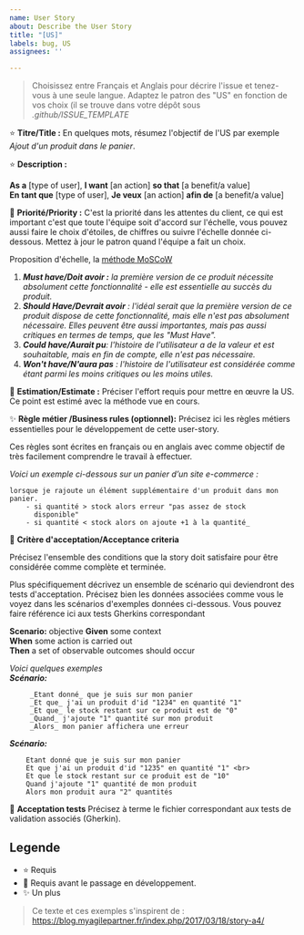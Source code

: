 ```yaml
---
name: User Story
about: Describe the User Story
title: "[US]"
labels: bug, US
assignees: ''

---
```


>Choisissez entre Français et Anglais pour décrire l'issue et tenez-vous à une seule langue. 
>Adaptez le patron des "US" en fonction de vos choix (il se trouve dans votre dépôt sous _.github/ISSUE_TEMPLATE_

:star: **Titre/Title :** En quelques mots, résumez l'objectif de l'US par exemple _Ajout d'un produit dans le panier_.

:star: **Description :**

**As a** [type of user], **I want** [an action] **so that** [a benefit/a value]<br>
**En tant que** [type of user], **Je veux** [an action] **afin de** [a benefit/a value]


:star2: **Priorité/Priority :** C'est la priorité dans les attentes du client, ce qui est important c'est que toute l'équipe soit d'accord sur l'échelle, vous pouvez aussi faire le choix d'étoiles, de chiffres ou suivre l'échelle donnée ci-dessous. Mettez à jour le patron quand l'équipe a fait un choix.

Proposition d'échelle, la [méthode MoSCoW](https://paper-leaf.com/insights/prioritize-user-stories/)
  1. _**Must have/Doit avoir :** la première version de ce produit nécessite absolument cette fonctionnalité - elle est essentielle au succès du produit._
  2. _**Should Have/Devrait avoir** : l'idéal serait que la première version de ce produit dispose de cette fonctionnalité, mais elle n'est pas absolument nécessaire. Elles peuvent être aussi importantes, mais pas aussi critiques en termes de temps, que les "Must Have"._
  3. _**Could have/Aurait pu**: l'histoire de l'utilisateur a de la valeur et est souhaitable, mais en fin de compte, elle n'est pas nécessaire._
  4. _**Won't have/N'aura pas** : l'histoire de l'utilisateur est considérée comme étant parmi les moins critiques ou les moins utiles._
  
  
:star2: **Estimation/Estimate :** Préciser l'effort requis pour mettre en œuvre la US.
Ce point est estimé avec la méthode vue en cours.


:sparkles: **Règle métier /Business rules (optionnel):**
Précisez ici les règles métiers essentielles pour le développement de cette user-story. 

Ces règles sont écrites en français ou en anglais avec comme objectif de très facilement comprendre le travail à effectuer. 


_Voici un exemple ci-dessous sur un panier d’un site e-commerce :_
```
lorsque je rajoute un élément supplémentaire d'un produit dans mon 
panier.
    - si quantité > stock alors erreur "pas assez de stock 
      disponible"
    - si quantité < stock alors on ajoute +1 à la quantité_
```
  
:star2: **Critère d'acceptation/Acceptance criteria**

Précisez l'ensemble des conditions que la story doit satisfaire pour être considérée comme complète et terminée.

Plus spécifiquement décrivez un ensemble de scénario qui deviendront des tests d'acceptation. 
Précisez bien les données associées comme vous le voyez dans les scénarios d'exemples données ci-dessous. 
Vous pouvez faire référence ici aux tests Gherkins correspondant

**Scenario:** objective
**Given** some context<br>
**When** some action is carried out<br>
**Then** a set of observable outcomes should occur <br>
  
_Voici quelques exemples_<br>
_**Scénario:**_
```
     _Etant donné_ que je suis sur mon panier 
     _Et que_ j'ai un produit d'id "1234" en quantité "1"
     _Et que_ le stock restant sur ce produit est de "0"
     _Quand_ j'ajoute "1" quantité sur mon produit
     _Alors_ mon panier affichera une erreur
```



_**Scénario:**_<br>
```
    Etant donné que je suis sur mon panier 
    Et que j'ai un produit d'id "1235" en quantité "1" <br>
    Et que le stock restant sur ce produit est de "10"
    Quand j'ajoute "1" quantité de mon produit
    Alors mon produit aura "2" quantités
```


:star2: **Acceptation tests**
Précisez à terme le fichier correspondant aux tests de validation associés (Gherkin). 


## Legende 
- :star:  Requis 
- :star2: Requis avant le passage en développement.
- :sparkles: Un plus

> Ce texte et ces exemples s'inspirent de  : https://blog.myagilepartner.fr/index.php/2017/03/18/story-a4/
